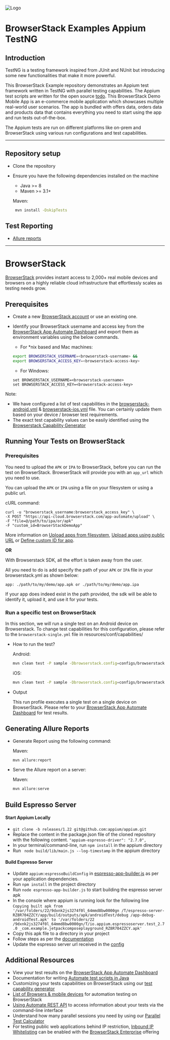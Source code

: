 ![Logo](https://www.browserstack.com/images/static/header-logo.jpg)

# BrowserStack Examples Appium TestNG

## Introduction

TestNG is a testing framework inspired from JUnit and NUnit but introducing some new functionalities that make it more powerful.

This BrowserStack Example repository demonstrates an Appium test framework written in TestNG with parallel testing capabilities. The Appium test scripts are written for the open source [todo](todo). This BrowserStack Demo Mobile App is an e-commerce mobile application which showcases multiple real-world user scenarios. The app is bundled with offers data, orders data and products data that contains everything you need to start using the app and run tests out-of-the-box.

The Appium tests are run on different platforms like on-prem and BrowserStack using various run configurations and test capabilities.

---

## Repository setup

- Clone the repository

- Ensure you have the following dependencies installed on the machine
   - Java >= 8
   - Maven >= 3.1+

  Maven:
    ```sh
     mvn install -DskipTests
    ```


## Test Reporting

- [Allure reports](#generating-allure-reports)

---

# BrowserStack

[BrowserStack](https://browserstack.com) provides instant access to 2,000+ real mobile devices and browsers on a highly reliable cloud infrastructure that effortlessly scales as testing needs grow.

## Prerequisites

- Create a new [BrowserStack account](https://www.browserstack.com/users/sign_up) or use an existing one.
- Identify your BrowserStack username and access key from the [BrowserStack App Automate Dashboard](https://app-automate.browserstack.com/) and export them as environment variables using the below commands.

   - For \*nix based and Mac machines:

  ```sh
  export BROWSERSTACK_USERNAME=<browserstack-username> &&
  export BROWSERSTACK_ACCESS_KEY=<browserstack-access-key>
  ```

   - For Windows:

  ```shell
  set BROWSERSTACK_USERNAME=<browserstack-username>
  set BROWSERSTACK_ACCESS_KEY=<browserstack-access-key>
  ```

Note:
- We have configured a list of test capabilities in the [browserstack-android.yml](configs/browserstack-android.yml) & [browserstack-ios.yml](configs/browserstack-ios.yml) file. You can certainly update them based on your device / browser test requirements.
- The exact test capability values can be easily identified using the [Browserstack Capability Generator](https://browserstack.com/automate/capabilities)


## Running Your Tests on BrowserStack

### Prerequisites

You need to upload the `APK` or `IPA` to BrowserStack, before you can run the test on BrowserStack. BrowserStack will provide you with an `app_url` which you need to use.

You can upload the `APK` or `IPA` using a file on your filesystem or using a public url.

cURL command: 
``` shell
curl -u "browserstack_username:browserstack_access_key" \
-X POST "https://api-cloud.browserstack.com/app-automate/upload" \
-F "file=@/path/to/ipa/or/apk"
-F "custom_id=BrowserStackDemoApp"
```

More information on [Upload apps from filesystem](https://www.browserstack.com/docs/app-automate/appium/upload-app-from-filesystem), [Upload apps using public URL](https://www.browserstack.com/docs/app-automate/appium/upload-app-using-public-url) or [Define custom ID for app](https://www.browserstack.com/docs/app-automate/appium/upload-app-define-custom-id).

**OR**

With Browserstack SDK, all the effort is taken away from the user.

All you need to do is add specify the path of your `APK` or `IPA` file in your browserstack.yml as shown below:
```
app: ./path/to/my/demo/app.apk or ./path/to/my/demo/app.ipa
```

If your app does indeed exist in the path provided, the sdk will be able to identify it, upload it, and use it for your tests.

### Run a specific test on BrowserStack

In this section, we will run a single test on an Android device on Browserstack. To change test capabilities for this configuration, please refer to the `browserstack-single.yml` file in resources/conf/capabilities/

- How to run the test?


  Android:
  ```sh
  mvn clean test -P sample -Dbrowserstack.config=configs/browserstack-android.yml
  ```

  iOS:
  ```sh
  mvn clean test -P sample -Dbrowserstack.config=configs/browserstack-ios.yml
  ```


- Output

  This run profile executes a single test on a single device on BrowserStack. Please refer to your [BrowserStack App Automate Dashboard](https://app-automate.browserstack.com/) for test results.


## Generating Allure Reports

- Generate Report using the following command: 

  Maven:
  ```sh
  mvn allure:report
  ```

- Serve the Allure report on a server: 

  Maven:
  ```sh
  mvn allure:serve
  ```

## Build Espresso Server

#### Start Appium Locally
- ```git clone -b releases/1.22 git@github.com:appium/appium.git ```
- Replace the content in the package.json file of the cloned repository with the following content.
  ```"appium-espresso-driver": "2.7.0",```
- In your terminal/command-line, run ```npm install``` in the appium directory
- Run ``` node build/lib/main.js --log-timestamp``` in the appium directory

#### Build Espresso Server
- Update ```appium:espressoBuildConfig``` in [espresso-app-builder.js](/espresso-app-builder.js) as per your application dependencies.
- Run ```npm install``` in the project directory
- Run ```node espresso-app-builder.js``` to start building the espresso server apk
- In the console where appium is running look for the following line ```Copying built apk from '/var/folders/22/9dxnk2js3274f0l_64mmd8bw0000gn
  /T/espresso-server-RZ8R704ZZCY/app/build/outputs/apk/androidTest/debug
  /app-debug-androidTest.apk' to '/var/folders/22
  /9dxnk2js3274f0l_64mmd8bw0000gn/T/io.appium.espressoserver.test_2.7.0
  _com.example.jetpackcomposeplayground_RZ8R704ZZCY.apk'```
- Copy this apk file to a directory in your project
- Follow steps as per the [documentation](https://www.browserstack.com/docs/app-automate/espresso/appium-espresso-driver#:~:text=Copy%20the%20APK%20at%20path1%20/%20path2)
- Update the espresso server url received in the [config](/configs/browserstack-android.yml)
  

## Additional Resources

- View your test results on the [BrowserStack App Automate Dashboard](https://www.browserstack.com/app-automate)
- Documentation for writing [Automate test scripts in Java](https://www.browserstack.com/automate/java)
- Customizing your tests capabilities on BrowserStack using our [test capability generator](https://www.browserstack.com/app-automate/capabilities)
- [List of Browsers & mobile devices](https://www.browserstack.com/list-of-browsers-and-platforms?product=automate) for automation testing on BrowserStack
- [Using Automate REST API](https://www.browserstack.com/automate/rest-api) to access information about your tests via the command-line interface
- Understand how many parallel sessions you need by using our [Parallel Test Calculator](https://www.browserstack.com/app-automate/parallel-calculator?ref=github)
- For testing public web applications behind IP restriction, [Inbound IP Whitelisting](https://www.browserstack.com/local-testing/inbound-ip-whitelisting) can be enabled with the [BrowserStack Enterprise](https://www.browserstack.com/enterprise) offering
